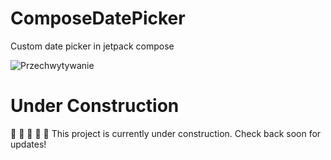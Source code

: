 # ComposeDatePicker
Custom date picker in jetpack compose




![Przechwytywanie](https://github.com/adampalkowski/ComposeDatePicker/assets/50372825/03891437-78cf-41d3-b262-c46dcf0be721)


# Under Construction
:construction: :construction: :construction: :construction: :construction: 
This project is currently under construction. Check back soon for updates!

